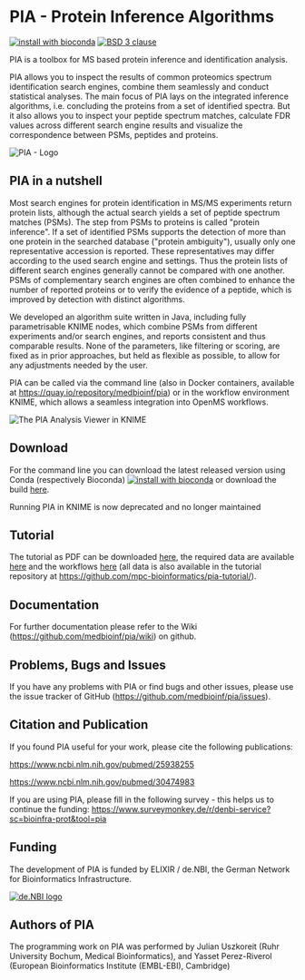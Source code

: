 # PIA - Protein Inference Algorithms

[![install with bioconda](https://img.shields.io/badge/install%20with-bioconda-brightgreen.svg?style=flat)](http://bioconda.github.io/recipes/pia/README.html)
[![BSD 3 clause](https://anaconda.org/bioconda/pia/badges/license.svg)](https://raw.githubusercontent.com/medbioinf/pia/master/LICENSE)

PIA is a toolbox for MS based protein inference and identification analysis.

PIA allows you to inspect the results of common proteomics spectrum
identification search engines, combine them seamlessly and conduct statistical
analyses.
The main focus of PIA lays on the integrated inference algorithms, i.e.
concluding the proteins from a set of identified spectra. But it also allows
you to inspect your peptide spectrum matches, calculate FDR values across
different search engine results and visualize the correspondence between PSMs,
peptides and proteins.

![PIA - Logo](https://github.com/medbioinf/pia/wiki/pia_logo.png)


## PIA in a nutshell

Most search engines for protein identification in MS/MS experiments return
protein lists, although the actual search yields a set of peptide spectrum
matches (PSMs). The step from PSMs to proteins is called "protein inference".
If a set of identified PSMs supports the detection of more than one protein in
the searched database ("protein ambiguity"), usually only one representative
accession is reported. These representatives may differ according to the used
search engine and settings. Thus the protein lists of different search engines
generally cannot be compared with one another. PSMs of complementary search
engines are often combined to enhance the number of reported proteins or to
verify the evidence of a peptide, which is improved by detection with distinct
algorithms.

We developed an algorithm suite written in Java, including fully parametrisable
KNIME nodes, which combine PSMs from different experiments and/or search engines,
and reports consistent and thus comparable results. None of the parameters, like
filtering or scoring, are fixed as in prior approaches, but held as flexible as
possible, to allow for any adjustments needed by the user.

PIA can be called via the command line (also in Docker containers, available at
https://quay.io/repository/medbioinf/pia) or in the workflow environment KNIME,
which allows a seamless integration into OpenMS workflows.

![The PIA Analysis Viewer in KNIME](https://github.com/medbioinf/pia/wiki/KNIME_analysis_view.png)


## Download

For the command line you can download the latest released version
using Conda (respectively Bioconda)
[![install with bioconda](https://img.shields.io/badge/install%20with-bioconda-brightgreen.svg?style=flat)](http://bioconda.github.io/recipes/pia/README.html)
or download the build
[here](https://github.com/medbioinf/pia/releases/latest).

Running PIA in KNIME is now deprecated and no longer maintained

## Tutorial

The tutorial as PDF can be downloaded
[here](https://github.com/mpc-bioinformatics/pia-tutorial/blob/master/pia_tutorial.pdf),
the required data are available [here](https://github.com/mpc-bioinformatics/pia-tutorial/tree/master/data)
and the workflows [here](https://github.com/mpc-bioinformatics/pia-tutorial/tree/master/workflows)
(all data is also available in the tutorial repository at https://github.com/mpc-bioinformatics/pia-tutorial/).


## Documentation

For further documentation please refer to the Wiki (https://github.com/medbioinf/pia/wiki) on github.


## Problems, Bugs and Issues

If you have any problems with PIA or find bugs and other issues, please use the
issue tracker of GitHub (https://github.com/medbioinf/pia/issues).


## Citation and Publication

If you found PIA useful for your work, please cite the following publications:

https://www.ncbi.nlm.nih.gov/pubmed/25938255

https://www.ncbi.nlm.nih.gov/pubmed/30474983

If you are using PIA, please fill in the following survey - this helps us to continue the funding:
https://www.surveymonkey.de/r/denbi-service?sc=bioinfra-prot&tool=pia 


## Funding

The development of PIA is funded by ELIXIR / de.NBI, the German Network for Bioinformatics Infrastructure.

[![de.NBI logo](https://www.denbi.de/templates/nbimaster/img/denbi-logo-color.svg)](https://www.denbi.de/)


## Authors of PIA
 
The programming work on PIA was performed by Julian Uszkoreit (Ruhr University
Bochum, Medical Bioinformatics), and Yasset Perez-Riverol  (European
Bioinformatics Institute (EMBL-EBI), Cambridge)
